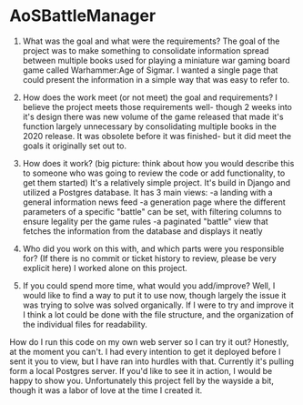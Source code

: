 # AoSBattleManager

1. What was the goal and what were the requirements?
 The goal of the project was to make something to consolidate information spread between multiple books used for playing a miniature war gaming board game called Warhammer:Age   of Sigmar. I wanted a single page that could present the information in a simple way that was easy to refer to.

2. How does the work meet (or not meet) the goal and requirements?
 I believe the project meets those requirements well- though 2 weeks into it's design there was new volume of the game released that made it's function largely unnecessary by consolidating multiple books in the 2020 release. It was obsolete before it was finished- but it did meet the goals it originally set out to.
 
3. How does it work? (big picture: think about how you would describe this to someone who was going to review the code or add functionality, to get them started)
It's a relatively simple project. It's build in Django and utilized a Postgres database.
It has 3 main views:
 -a landing with a general information news feed
 -a generation page where the different parameters of a specific "battle" can be set, with filtering columns to ensure legality per the game rules
 -a paginated "battle" view that fetches the information from the database and displays it neatly

4. Who did you work on this with, and which parts were you responsible for? (If there is no commit or ticket history to review, please be very explicit here)
 I worked alone on this project.

5. If you could spend more time, what would you add/improve? 
 Well, I would like to find a way to put it to use now, though largely the issue it was trying to solve was solved organically. If I were to try and improve it I think a lot could be done with the file structure, and the organization of the individual files for readability. 
 
How do I run this code on my own web server so I can try it out?
Honestly, at the moment you can't. I had every intention to get it deployed before I sent it you to view, but I have ran into hurdles with that. Currently it's pulling form a local Postgres server. If you'd like to see it in action, I would be happy to show you. Unfortunately this project fell by the wayside a bit, though it was a labor of love at the time I created it.
